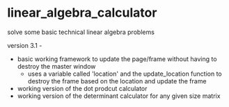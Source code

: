 # linear_algebra_calculator
solve some basic technical linear algebra problems

version 3.1 - 
- basic working framework to update the page/frame without having to destroy the master window
    - uses a variable called 'location' and the update_location function to destroy the frame based on the location and update the frame
- working version of the dot prodcut calculator
- working version of the determinant calculator for any given size matrix
